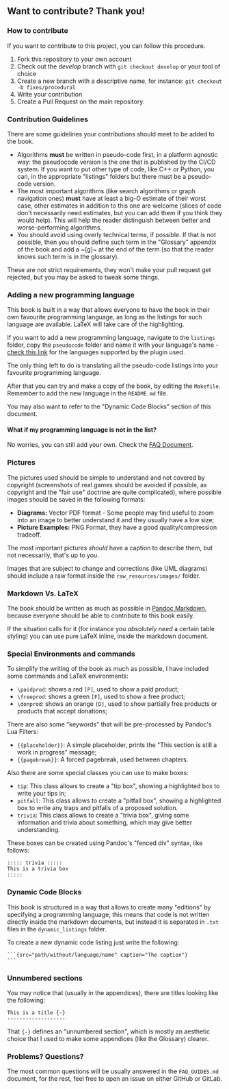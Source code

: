 Want to contribute? Thank you!
------------------------------

### How to contribute

If you want to contribute to this project, you can follow this procedure.

1) Fork this repository to your own account
2) Check out the *develop* branch with `git checkout develop` or your tool of choice
3) Create a new branch with a descriptive name, for instance: `git checkout -b fixes/procedural`
4) Write your contribution
5) Create a Pull Request on the main repository.

### Contribution Guidelines

There are some guidelines your contributions should meet to be added to the book.

- Algorithms **must** be written in pseudo-code first, in a platform agnostic way: the pseudocode version is the one that is published by the CI/CD system. If you want to put other type of code, like C++ or Python, you can, in the appropriate "listings" folders but there must be a pseudo-code version.
- The most important algorithms (like search algorithms or graph navigation ones) **must** have at least a big-O estimate of their worst case, other estimates in addition to this one are welcome (slices of code don't necessarily need estimates, but you can add them if you think they would help). This will help the reader distinguish between better and worse-performing algorithms.
- You should avoid using overly technical terms, if possible. If that is not possible, then you should define such term in the "Glossary" appendix of the book and add a ~[g]~ at the end of the term (so that the reader knows such term is in the glossary).

These are not strict requirements, they won't make your pull request get rejected, but you may be asked to tweak some things.

### Adding a new programming language

This book is built in a way that allows everyone to have the book in their own favourite programming language, as long as the listings for such language are available. LaTeX will take care of the highlighting.

If you want to add a new programming language, navigate to the `listings` folder, copy the `pseudocode` folder and name it with your language's name - [check this link](https://en.wikibooks.org/wiki/LaTeX/Source_Code_Listings#Supported_languages) for the languages supported by the plugin used.

The only thing left to do is translating all the pseudo-code listings into your favourite programming language.

After that you can try and make a copy of the book, by editing the `Makefile`. Remember to add the new language in the `README.md` file.

You may also want to refer to the "Dynamic Code Blocks" section of this document.

#### What if my programming language is not in the list?

No worries, you can still add your own. Check the [FAQ Document](FAQ_GUIDES.md).

### Pictures

The pictures used should be simple to understand and not covered by copyright (screenshots of real games should be avoided if possible, as copyright and the "fair use" doctrine are quite complicated), where possible images should be saved in the following formats:

- **Diagrams:** Vector PDF format - Some people may find useful to zoom into an image to better understand it and they usually have a low size;
- **Picture Examples:** PNG Format, they have a good quality/compression tradeoff.

The most important pictures *should* have a caption to describe them, but not necessarily, that's up to you.

Images that are subject to change and corrections (like UML diagrams) should include a raw format inside the `raw_resources/images/` folder.

### Markdown Vs. LaTeX

The book should be written as much as possible in [Pandoc Markdown](https://pandoc.org/MANUAL.html#pandocs-markdown), because everyone should be able to contribute to this book easily.

If the situation calls for it (for instance you *absolutely need* a certain table styling) you can use pure LaTeX inline, inside the markdown document.

### Special Environments and commands

To simplify the writing of the book as much as possible, I have included some commands and LaTeX environments:

- `\paidprod`: shows a red `[P]`, used to show a paid product;
- `\freeprod`: shows a green `[F]`, used to show a free product;
- `\donprod`: shows an orange `[D]`, used to show partially free products or products that accept donations;

There are also some "keywords" that will be pre-processed by Pandoc's Lua Filters:

- `{{placeholder}}`: A simple placeholder, prints the "This section is still a work in progress" message;
- `{{pagebreak}}`: A forced pagebreak, used between chapters.

Also there are some special classes you can use to make boxes:

- `tip`: This class allows to create a "tip box", showing a highlighted box to write your tips in;
- `pitfall`: This class allows to create a "pitfall box", showing a highlighted box to write any traps and pitfalls of a proposed solution.
- `trivia`: This class allows to create a "trivia box", giving some information and trivia about something, which may give better understanding.

These boxes can be created using Pandoc's "fenced div" syntax, like follows:

```
::::: trivia :::::
This is a trivia box
:::::
```

### Dynamic Code Blocks

This book is structured in a way that allows to create many "editions" by specifying a programming language, this means that code is not written directly inside the markdown documents, but instead it is separated in `.txt` files in the `dynamic_listings` folder.

To create a new dynamic code listing just write the following:

~~~
```{src="path/without/language/name" caption="The caption"}
```
~~~

### Unnumbered sections

You may notice that (usually in the appendices), there are titles looking like the following:

```
This is a title {-}
-------------------
```

That `{-}` defines an "unnumbered section", which is mostly an aesthetic choice that I used to make some appendices (like the Glossary) clearer.

### Problems? Questions?

The most common questions will be usually answered in the `FAQ_GUIDES.md` document, for the rest, feel free to open an issue on either GitHub or GitLab.
